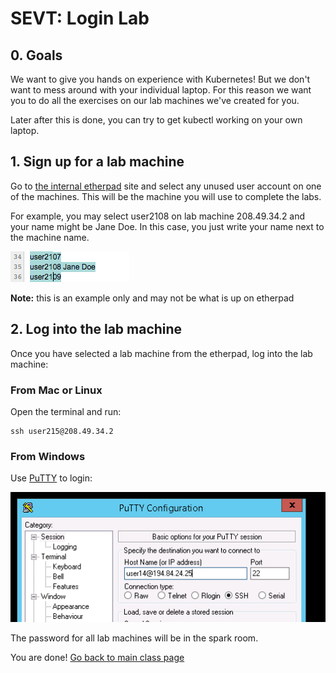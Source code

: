 # SEVT: Login Lab

## 0. Goals
We want to give you hands on experience with Kubernetes!  But we don't want to mess around with your individual laptop.  For this reason we want you to do all the exercises on our lab machines we've created for you.  

Later after this is done, you can try to get kubectl working on your own laptop.  

## 1. Sign up for a lab machine
Go to [the internal etherpad](http://etherpad.ctocllab.cisco.com/p/kubeclass) site and select any unused user account on one of the machines.  This will be the machine you will use to complete the labs. 

For example, you may select user2108 on lab machine 208.49.34.2 and your name might be Jane Doe.  In this case, you just write your name next to the machine name. 

![img](images/etherpad.png)

__Note:__ this is an example only and may not be what is up on etherpad

## 2. Log into the lab machine

Once you have selected a lab machine from the etherpad, log into the lab machine: 

### From Mac or Linux
Open the terminal and run:

```
ssh user215@208.49.34.2
```
### From Windows

Use [PuTTY](http://www.putty.org/) to login: 

![putty](images/putty.png)



The password for all lab machines will be in the spark room. 

You are done!  [Go back to main class page](README.md)